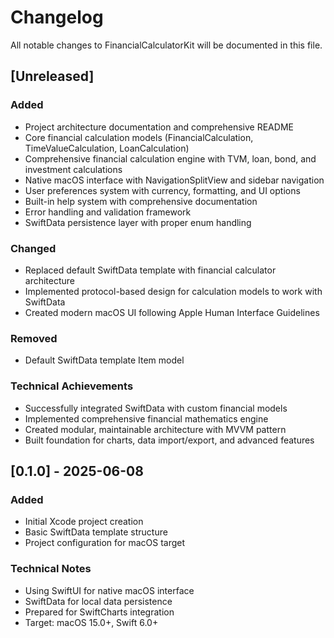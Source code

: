 # Changelog

All notable changes to FinancialCalculatorKit will be documented in this file.

## [Unreleased]

### Added
- Project architecture documentation and comprehensive README
- Core financial calculation models (FinancialCalculation, TimeValueCalculation, LoanCalculation)
- Comprehensive financial calculation engine with TVM, loan, bond, and investment calculations
- Native macOS interface with NavigationSplitView and sidebar navigation
- User preferences system with currency, formatting, and UI options
- Built-in help system with comprehensive documentation
- Error handling and validation framework
- SwiftData persistence layer with proper enum handling

### Changed
- Replaced default SwiftData template with financial calculator architecture
- Implemented protocol-based design for calculation models to work with SwiftData
- Created modern macOS UI following Apple Human Interface Guidelines

### Removed
- Default SwiftData template Item model

### Technical Achievements
- Successfully integrated SwiftData with custom financial models
- Implemented comprehensive financial mathematics engine
- Created modular, maintainable architecture with MVVM pattern
- Built foundation for charts, data import/export, and advanced features

## [0.1.0] - 2025-06-08

### Added
- Initial Xcode project creation
- Basic SwiftData template structure
- Project configuration for macOS target

### Technical Notes
- Using SwiftUI for native macOS interface
- SwiftData for local data persistence
- Prepared for SwiftCharts integration
- Target: macOS 15.0+, Swift 6.0+